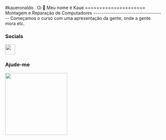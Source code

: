 #kaueronaldo
.
Oi 👋 Meu nome é Kaue ===================== Montagem e Reparação de Computadores ------------------------------------ Começamos o curso com uma apresentação da gente, onde a gente mora etc.


### Socials

<p align="left"> <a href="https://www.github.com/Ka" target="_blank" rel="noreferrer"><img src="https://raw.githubusercontent.com/danielcranney/readme-generator/main/public/icons/socials/github.svg" width="32" height="32" /></a></p>

### Ajude-me

<a href="https://www.buymeacoffee.com/K"><img src="https://cdn.buymeacoffee.com/buttons/v2/default-yellow.png" width="200" /></a>
